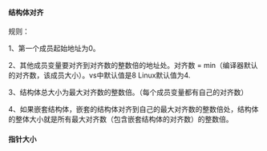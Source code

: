#### 结构体对齐

规则：

1、第一个成员起始地址为0。

2、其他成员变量要对齐到对齐数的整数倍的地址处。对齐数 = min（编译器默认的对齐数，该成员大小）。vs中默认值是8 Linux默认值为4.

3、结构体总大小为最大对齐数的整数倍。（每个成员变量都有自己的对齐数）

4、如果嵌套结构体，嵌套的结构体对齐到自己的最大对齐数的整数倍处，结构体的整体大小就是所有最大对齐数（包含嵌套结构体的对齐数）的整数倍。

#### 指针大小

#### 
